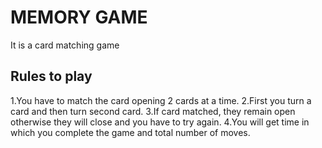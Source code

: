 # MEMORY GAME
It is a card matching game

## Rules to play

1.You have to match the card opening 2 cards at a time.
2.First you turn a card and then turn second card.
3.If card matched, they remain open otherwise they will close and you have to try again.
4.You will get time in which you complete the game and total number of moves.
